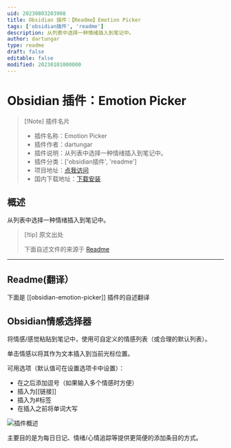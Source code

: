 ```yaml
---
uid: 20230803203908
title: Obsidian 插件：【Readme】Emotion Picker
tags: ['obsidian插件', 'readme']
description: 从列表中选择一种情绪插入到笔记中。
author: dartungar
type: readme
draft: false
editable: false
modified: 20230101000000
---
```


# Obsidian 插件：Emotion Picker

> [!Note] 插件名片
> - 插件名称：Emotion Picker
> - 插件作者：dartungar
> - 插件说明：从列表中选择一种情绪插入到笔记中。
> - 插件分类：['obsidian插件', 'readme']
> - 项目地址：[点我访问](https://github.com/dartungar/obsidian-emotion-picker)
> - 国内下载地址：[下载安装](https://pkmer.cn/products/plugin/pluginMarket/?obsidian-emotion-picker)

## 概述

从列表中选择一种情绪插入到笔记中。



> [!tip] 原文出处
> 
>下面自述文件的来源于 [Readme](https://ghproxy.net/https://raw.githubusercontent.com/dartungar/obsidian-emotion-picker/master/README.md)
> 

---

## Readme(翻译）

下面是 [[obsidian-emotion-picker]] 插件的自述翻译


## Obsidian情感选择器

将情感/感觉粘贴到笔记中，使用可自定义的情感列表（或合理的默认列表）。

单击情感以将其作为文本插入到当前光标位置。

可用选项（默认值可在设置选项卡中设置）：

- 在之后添加逗号（如果输入多个情感时方便）
- 插入为[[链接]]
- 插入为#标签
- 在插入之前将单词大写

![插件概述](./emotion-picker.png "插件概述")

主要目的是为每日日记、情绪/心情追踪等提供更简便的添加条目的方式。



